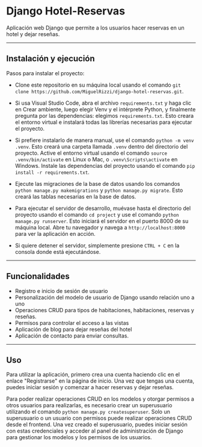 # Django Hotel-Reservas

Aplicación web Django que permite a los usuarios hacer reservas en un hotel y dejar reseñas.

---
## Instalación y ejecución

Pasos para instalar el proyecto:

- Clone este repositorio en su máquina local usando el comando `git clone https://github.com/MiguelRizzi/django-hotel-reservas.git`.

- Si usa Visual Studio Code, abra el archivo `requirements.txt` y haga clic en Crear ambiente, luego elegir Venv y el intérprete Python, y finalmente pregunta por las dependencias: elegimos `requirements.txt`. Esto creara el entorno virtual e instalará todas las librerías necesarias para ejecutar el proyecto.

- Si prefiere instalarlo de manera manual, use el comando `python -m venv .venv`. Esto creará una carpeta llamada `.venv` dentro del directorio del proyecto.
Active el entorno virtual usando el comando `source .venv/bin/activate` en Linux o Mac, o `.venv\Scripts\activate` en Windows.
Instale las dependencias del proyecto usando el comando `pip install -r requirements.txt`. 

- Ejecute las migraciones de la base de datos usando los comandos `python manage.py makemigrations` y `python manage.py migrate`. Esto creará las tablas necesarias en la base de datos.

- Para ejecutar el servidor de desarrollo, muévase hasta el directorio del proyecto usando el comando `cd project` y use el comando `python manage.py runserver`. Esto iniciará el servidor en el puerto 8000 de su máquina local. Abre tu navegador y navega a `http://localhost:8000` para ver la aplicación en acción.

- Si quiere detener el servidor, simplemente presione `CTRL + C` en la consola donde está ejecutándose.

---
## Funcionalidades
- Registro e inicio de sesión de usuario
- Personalización del modelo de usuario de Django usando relación uno a uno
- Operaciones CRUD para tipos de habitaciones, habitaciones, reservas y reseñas.
- Permisos para controlar el acceso a las vistas
- Aplicación de blog para dejar reseñas del hotel
- Aplicación de contacto para enviar consultas.

---
## Uso

Para utilizar la aplicación, primero crea una cuenta haciendo clic en el enlace "Registrarse" en la página de inicio. Una vez que tengas una cuenta, puedes iniciar sesión y comenzar a hacer reservas y dejar reseñas.

Para poder realizar operaciones CRUD en los modelos y otorgar permisos a otros usuarios para realizarlas, es necesario crear un superusuario utilizando el comando `python manage.py createsuperuser`. Solo un superusuario o un usuario con permisos puede realizar operaciones CRUD desde el frontend. Una vez creado el superusuario, puedes iniciar sesión con estas credenciales y acceder al panel de administración de Django para gestionar los modelos y los permisos de los usuarios.
